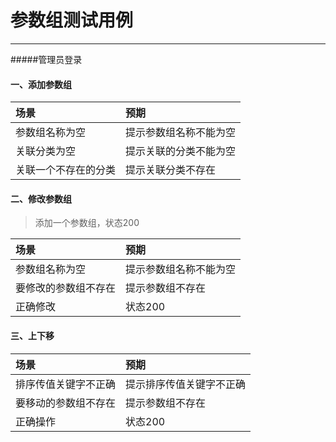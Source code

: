 # 参数组测试用例

---
#####管理员登录
#### 一、添加参数组

| 场景| 预期| 
| :--- | :--- | 
| 参数组名称为空| 提示参数组名称不能为空 | 
| 关联分类为空| 提示关联的分类不能为空|
| 关联一个不存在的分类| 提示关联分类不存在|

#### 二、修改参数组

> 添加一个参数组，状态200

| 场景| 预期| 
| :--- | :--- | 
| 参数组名称为空| 提示参数组名称不能为空 | 
| 要修改的参数组不存在| 提示参数组不存在 | 
| 正确修改| 状态200| 


#### 三、上下移
| 场景| 预期| 
| :--- | :--- | 
| 排序传值关键字不正确| 提示排序传值关键字不正确 | 
| 要移动的参数组不存在| 提示参数组不存在|
| 正确操作| 状态200|











